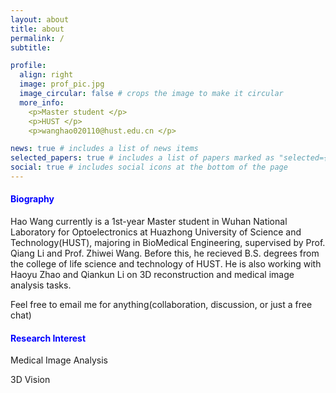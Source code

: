 ```yaml
---
layout: about
title: about
permalink: /
subtitle: 

profile:
  align: right
  image: prof_pic.jpg
  image_circular: false # crops the image to make it circular
  more_info: 
    <p>Master student </p>
    <p>HUST </p>
    <p>wanghao020110@hust.edu.cn </p>

news: true # includes a list of news items
selected_papers: true # includes a list of papers marked as "selected={true}"
social: true # includes social icons at the bottom of the page
---
```

#### <span style="color:blue ;">Biography</span>
Hao Wang currently is a 1st-year Master student in Wuhan National Laboratory for Optoelectronics at Huazhong University of Science and Technology(HUST), majoring in BioMedical Engineering, supervised by Prof. Qiang Li and Prof. Zhiwei Wang. Before this, he recieved B.S. degrees from the college of life science and technology of HUST. He is also working with Haoyu Zhao and Qiankun Li on 3D reconstruction and medical image analysis tasks.

Feel free to email me for anything(collaboration, discussion, or just a free chat)

#### <span style="color:blue ;">Research Interest</span>
Medical Image Analysis

3D Vision


